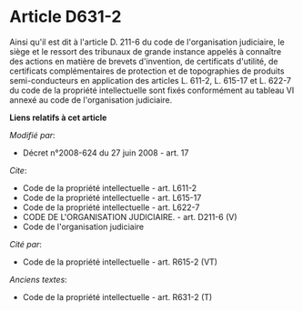 # Article D631-2

Ainsi qu'il est dit à l'article D. 211-6 du code de l'organisation judiciaire, le siège et le ressort des tribunaux de grande
instance appelés à connaître des actions en matière de brevets d'invention, de certificats d'utilité, de certificats
complémentaires de protection et de topographies de produits semi-conducteurs en application des articles L. 611-2, L. 615-17
et L. 622-7 du code de la propriété intellectuelle sont fixés conformément au tableau VI annexé au code de l'organisation
judiciaire.

**Liens relatifs à cet article**

_Modifié par_:

  - Décret n°2008-624 du 27 juin 2008 - art. 17

_Cite_:

  - Code de la propriété intellectuelle - art. L611-2
  - Code de la propriété intellectuelle - art. L615-17
  - Code de la propriété intellectuelle - art. L622-7
  - CODE DE L'ORGANISATION JUDICIAIRE. - art. D211-6 (V)
  - Code de l'organisation judiciaire

_Cité par_:

  - Code de la propriété intellectuelle - art. R615-2 (VT)

_Anciens textes_:

  - Code de la propriété intellectuelle - art. R631-2 (T)
